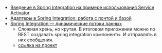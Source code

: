- <a href="https://sysout.ru/vvedenie-v-spring-integration-na-primere-ispolzovaniya-konechnoj-tochki-service-activator/">Введение в Spring Integration на примере использования Service Activator</a>
- <a href="https://sysout.ru/adaptery-v-spring-integration/">Адаптеры в Spring Integration: работа с почтой и базой</a>
- <a href="https://habr.com/ru/post/509676/">Spring Integration — динамические потоки данных</a>
    - Сложная хрень, но крутая. В итоговом приложении можно по REST создавать spring integration компоненты. И отправлять 
    в них сообщения.
    - <a href="https://github.com/DenisPavlov/my_repo/tree/master/projects/sample-integration">ссылка на проект</a>
